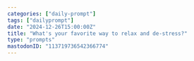 ```yaml
---
categories: ["daily-prompt"]
tags: ["dailyprompt"]
date: "2024-12-26T15:00:00Z"
title: "What's your favorite way to relax and de-stress?"
type: "prompts"
mastodonID: "113719736542366774"
---
```

